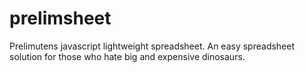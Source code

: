 # prelimsheet
Prelimutens javascript lightweight spreadsheet. An easy spreadsheet solution for those who hate big and expensive dinosaurs. 

